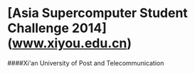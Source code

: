 [Asia Supercomputer Student Challenge 2014] (www.xiyou.edu.cn)
=======================================
####Xi'an University of Post and Telecommunication
